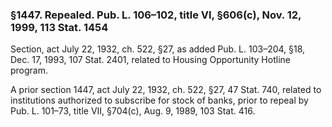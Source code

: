 ### §1447. Repealed. Pub. L. 106–102, title VI, §606(c), Nov. 12, 1999, 113 Stat. 1454 ###

Section, act July 22, 1932, ch. 522, §27, as added Pub. L. 103–204, §18, Dec. 17, 1993, 107 Stat. 2401, related to Housing Opportunity Hotline program.

A prior section 1447, act July 22, 1932, ch. 522, §27, 47 Stat. 740, related to institutions authorized to subscribe for stock of banks, prior to repeal by Pub. L. 101–73, title VII, §704(c), Aug. 9, 1989, 103 Stat. 416.